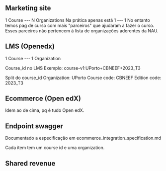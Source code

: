 

## Marketing site
1 Course  --- N Organizations
Na prática apenas está 1 --- 1
No entanto temos pag de curso com mais "parceiros" que ajudaram a fazer o curso. 
Esses parceiros não pertencem à lista de organizações aderentes da NAU.

## LMS (Openedx)
1 Course --- 1 Organization

Course_id no LMS
Exemplo: course-v1:UPorto+CBNEEF+2023_T3

Split do course_id
Organization: UPorto
Course code: CBNEEF
Edition code: 2023_T3

## Ecommerce (Open edX)

Idem ao de cima, pq é tudo Open edX.

## Endpoint swagger
Documentado a especificação em ecommerce_integration_specification.md

Cada item tem um course id e uma organization.

## Shared revenue

